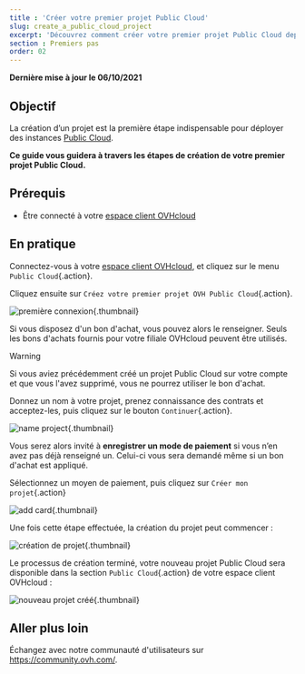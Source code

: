 ```yaml
---
title : 'Créer votre premier projet Public Cloud'
slug: create_a_public_cloud_project
excerpt: 'Découvrez comment créer votre premier projet Public Cloud depuis l’espace client OVHcloud'
section : Premiers pas
order: 02
---
```


**Dernière mise à jour le 06/10/2021**

## Objectif

La création d’un projet est la première étape indispensable pour déployer des instances [Public Cloud](https://www.ovhcloud.com/fr-ca/public-cloud/).

**Ce guide vous guidera à travers les étapes de création de votre premier projet Public Cloud.**

## Prérequis

- Être connecté à votre [espace client OVHcloud](https://ca.ovh.com/auth/?action=gotomanager&from=https://www.ovh.com/ca/fr/&ovhSubsidiary=qc)

## En pratique

Connectez-vous à votre [espace client OVHcloud](https://ca.ovh.com/auth/?action=gotomanager&from=https://www.ovh.com/ca/fr/&ovhSubsidiary=qc), et cliquez sur le menu `Public Cloud`{.action}.

Cliquez ensuite sur `Créez votre premier projet OVH Public Cloud`{.action}.

![première connexion](images/firstconnection.png){.thumbnail}

Si vous disposez d'un bon d'achat, vous pouvez alors le renseigner. Seuls les bons d'achats fournis pour votre filiale OVHcloud peuvent être utilisés.

> [!warning]
> Si vous aviez précédemment créé un projet Public Cloud sur votre compte et que vous l'avez supprimé, vous ne pourrez utiliser le bon d'achat.
>

Donnez un nom à votre projet, prenez connaissance des contrats et acceptez-les, puis cliquez sur le bouton `Continuer`{.action}.

![name project](images/confirmvoucher.png){.thumbnail}

Vous serez alors invité à **enregistrer un mode de paiement** si vous n’en avez pas déjà renseigné un. Celui-ci vous sera demandé même si un bon d'achat est appliqué.  

Sélectionnez un moyen de paiement, puis cliquez sur `Créer mon projet`{.action}

![add card](images/pci-project-03b_2020.png){.thumbnail}

Une fois cette étape effectuée, la création du projet peut commencer :

![création de projet](images/creatingproject.png){.thumbnail}

Le processus de création terminé, votre nouveau projet Public Cloud sera disponible dans la section `Public Cloud`{.action} de votre espace client OVHcloud :

![nouveau projet créé](images/newprojectcreated.png){.thumbnail}

## Aller plus loin

Échangez avec notre communauté d'utilisateurs sur <https://community.ovh.com/>.
